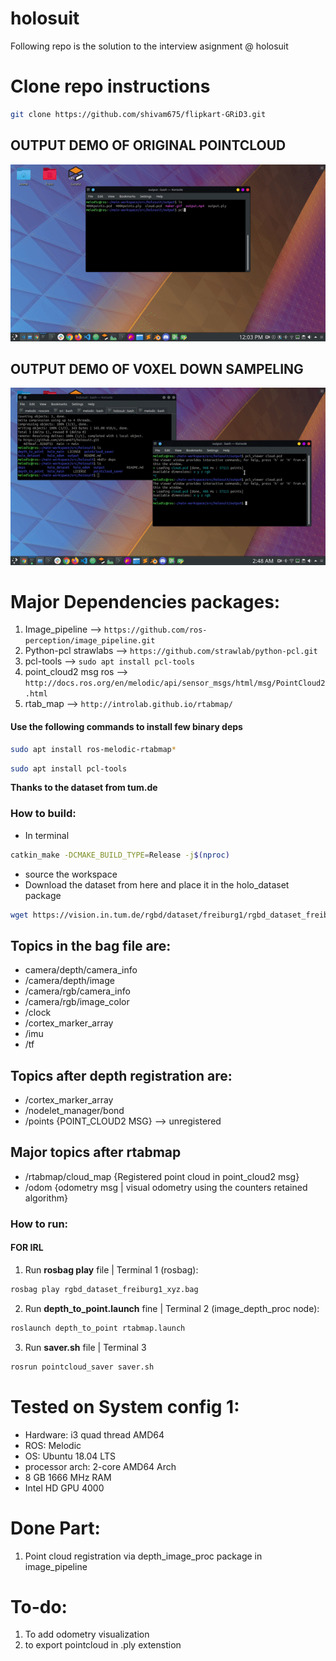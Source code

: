 # holosuit
Following repo is the solution to the interview asignment @ holosuit

# Clone repo instructions
```sh
git clone https://github.com/shivam675/flipkart-GRiD3.git
```

## OUTPUT DEMO OF ORIGINAL POINTCLOUD
![](output.gif)



## OUTPUT DEMO OF VOXEL DOWN SAMPELING
![](maker.gif)



# Major Dependencies packages:
1. Image_pipeline --> `https://github.com/ros-perception/image_pipeline.git`
2. Python-pcl strawlabs --> `https://github.com/strawlab/python-pcl.git`
3. pcl-tools --> `sudo apt install pcl-tools`
4. point_cloud2 msg ros --> `http://docs.ros.org/en/melodic/api/sensor_msgs/html/msg/PointCloud2.html`
5. rtab_map --> `http://introlab.github.io/rtabmap/`


#### Use the following commands to install few binary deps 
```sh
sudo apt install ros-melodic-rtabmap*
```
```sh
sudo apt install pcl-tools
```


**Thanks to the dataset from tum.de**


### How to build:
- In terminal 
```sh 
catkin_make -DCMAKE_BUILD_TYPE=Release -j$(nproc) 
``` 
- source the workspace
- Download the dataset from here and place it in the holo_dataset package
```sh 
wget https://vision.in.tum.de/rgbd/dataset/freiburg1/rgbd_dataset_freiburg1_xyz.bag
```

## Topics in the bag file are:
- camera/depth/camera_info
- /camera/depth/image
- /camera/rgb/camera_info
- /camera/rgb/image_color
- /clock
- /cortex_marker_array
- /imu
- /tf

## Topics after depth registration are:
- /cortex_marker_array
- /nodelet_manager/bond
- /points    {POINT_CLOUD2 MSG} --> unregistered


## Major topics after rtabmap 
- /rtabmap/cloud_map {Registered point cloud in point_cloud2 msg}
- /odom {odometry msg | visual odometry using the counters retained algorithm}



### How to run:
#### FOR IRL
<!-- 1. To open arm in Gazebo | Terminal 1: `roslaunch arm_gazebo gazebo_spawn.launch` -->
<!-- 2. To open arm in Rviz   | Terminal 2: `roslaunch arm_prismatic_octomap bringup.launch` -->
1. Run **rosbag play** file | Terminal 1 (rosbag):
```sh 
rosbag play rgbd_dataset_freiburg1_xyz.bag
```
2. Run **depth_to_point.launch** fine | Terminal 2 (image_depth_proc node): 
```sh 
roslaunch depth_to_point rtabmap.launch
```
3. Run **saver.sh** file | Terminal 3
```sh 
rosrun pointcloud_saver saver.sh
```

# Tested on System config 1:
- Hardware: i3 quad thread AMD64
- ROS: Melodic
- OS: Ubuntu 18.04 LTS
- processor arch: 2-core AMD64 Arch
- 8 GB 1666 MHz RAM
- Intel HD GPU 4000

# Done Part:
1. Point cloud registration via depth_image_proc package in image_pipeline


# To-do:
1. To add odometry visualization
2. to export pointcloud in .ply extenstion